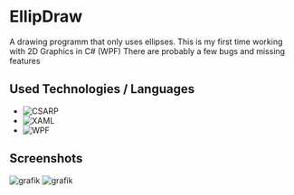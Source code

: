 # EllipDraw
A drawing programm that only uses ellipses.
This is my first time working with 2D Graphics in C# (WPF)
There are probably a few bugs and missing features


## Used Technologies / Languages
- ![CSARP](https://img.shields.io/badge/-CSHARP-000000?style=flat&logo=CSHARP)
- ![XAML](https://img.shields.io/badge/-XAML-000000?style=flat&logo=XAML)
- ![WPF](https://img.shields.io/badge/-WPF-000000?style=flat&logo=WPF)

## Screenshots

![grafik](https://github.com/KreativeName1/EllipDraw/assets/115576847/558a8a2c-df01-4d00-aeb2-87af5199de8d)
![grafik](https://github.com/KreativeName1/EllipDraw/assets/115576847/4a50a3f0-005d-4e57-804f-48f7fa97d441)


